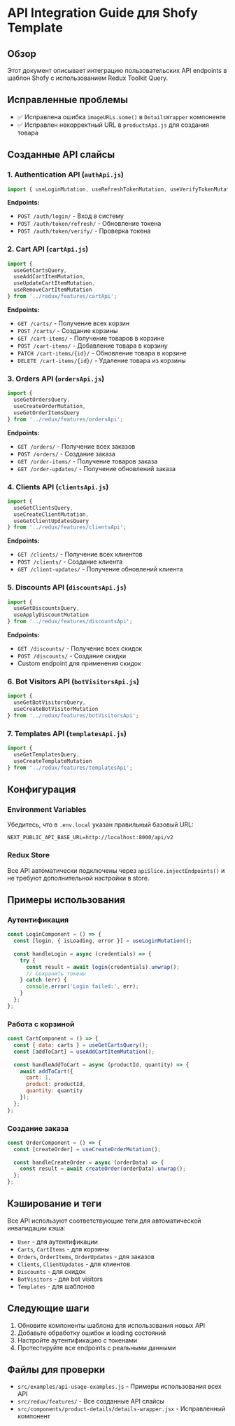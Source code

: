 # API Integration Guide для Shofy Template

## Обзор
Этот документ описывает интеграцию пользовательских API endpoints в шаблон Shofy с использованием Redux Toolkit Query.

## Исправленные проблемы
- ✅ Исправлена ошибка `imageURLs.some()` в `DetailsWrapper` компоненте
- ✅ Исправлен некорректный URL в `productsApi.js` для создания товара

## Созданные API слайсы

### 1. Authentication API (`authApi.js`)
```javascript
import { useLoginMutation, useRefreshTokenMutation, useVerifyTokenMutation } from '../redux/features/authApi';
```

**Endpoints:**
- `POST /auth/login/` - Вход в систему
- `POST /auth/token/refresh/` - Обновление токена
- `POST /auth/token/verify/` - Проверка токена

### 2. Cart API (`cartApi.js`)
```javascript
import { 
  useGetCartsQuery, 
  useAddCartItemMutation, 
  useUpdateCartItemMutation, 
  useRemoveCartItemMutation 
} from '../redux/features/cartApi';
```

**Endpoints:**
- `GET /carts/` - Получение всех корзин
- `POST /carts/` - Создание корзины
- `GET /cart-items/` - Получение товаров в корзине
- `POST /cart-items/` - Добавление товара в корзину
- `PATCH /cart-items/{id}/` - Обновление товара в корзине
- `DELETE /cart-items/{id}/` - Удаление товара из корзины

### 3. Orders API (`ordersApi.js`)
```javascript
import { 
  useGetOrdersQuery, 
  useCreateOrderMutation, 
  useGetOrderItemsQuery 
} from '../redux/features/ordersApi';
```

**Endpoints:**
- `GET /orders/` - Получение всех заказов
- `POST /orders/` - Создание заказа
- `GET /order-items/` - Получение товаров заказа
- `GET /order-updates/` - Получение обновлений заказа

### 4. Clients API (`clientsApi.js`)
```javascript
import { 
  useGetClientsQuery, 
  useCreateClientMutation, 
  useGetClientUpdatesQuery 
} from '../redux/features/clientsApi';
```

**Endpoints:**
- `GET /clients/` - Получение всех клиентов
- `POST /clients/` - Создание клиента
- `GET /client-updates/` - Получение обновлений клиента

### 5. Discounts API (`discountsApi.js`)
```javascript
import { 
  useGetDiscountsQuery, 
  useApplyDiscountMutation 
} from '../redux/features/discountsApi';
```

**Endpoints:**
- `GET /discounts/` - Получение всех скидок
- `POST /discounts/` - Создание скидки
- Custom endpoint для применения скидок

### 6. Bot Visitors API (`botVisitorsApi.js`)
```javascript
import { 
  useGetBotVisitorsQuery, 
  useCreateBotVisitorMutation 
} from '../redux/features/botVisitorsApi';
```

### 7. Templates API (`templatesApi.js`)
```javascript
import { 
  useGetTemplatesQuery, 
  useCreateTemplateMutation 
} from '../redux/features/templatesApi';
```

## Конфигурация

### Environment Variables
Убедитесь, что в `.env.local` указан правильный базовый URL:
```
NEXT_PUBLIC_API_BASE_URL=http://localhost:8000/api/v2
```

### Redux Store
Все API автоматически подключены через `apiSlice.injectEndpoints()` и не требуют дополнительной настройки в store.

## Примеры использования

### Аутентификация
```javascript
const LoginComponent = () => {
  const [login, { isLoading, error }] = useLoginMutation();
  
  const handleLogin = async (credentials) => {
    try {
      const result = await login(credentials).unwrap();
      // Сохранить токены
    } catch (err) {
      console.error('Login failed:', err);
    }
  };
};
```

### Работа с корзиной
```javascript
const CartComponent = () => {
  const { data: carts } = useGetCartsQuery();
  const [addToCart] = useAddCartItemMutation();
  
  const handleAddToCart = async (productId, quantity) => {
    await addToCart({
      cart: 1,
      product: productId,
      quantity: quantity
    });
  };
};
```

### Создание заказа
```javascript
const OrderComponent = () => {
  const [createOrder] = useCreateOrderMutation();
  
  const handleCreateOrder = async (orderData) => {
    const result = await createOrder(orderData).unwrap();
  };
};
```

## Кэширование и теги

Все API используют соответствующие теги для автоматической инвалидации кэша:
- `User` - для аутентификации
- `Carts`, `CartItems` - для корзины
- `Orders`, `OrderItems`, `OrderUpdates` - для заказов
- `Clients`, `ClientUpdates` - для клиентов
- `Discounts` - для скидок
- `BotVisitors` - для bot visitors
- `Templates` - для шаблонов

## Следующие шаги

1. Обновите компоненты шаблона для использования новых API
2. Добавьте обработку ошибок и loading состояний
3. Настройте аутентификацию с токенами
4. Протестируйте все endpoints с реальными данными

## Файлы для проверки

- `src/examples/api-usage-examples.js` - Примеры использования всех API
- `src/redux/features/` - Все созданные API слайсы
- `src/components/product-details/details-wrapper.jsx` - Исправленный компонент
